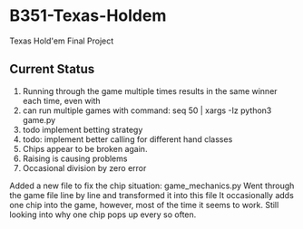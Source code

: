 # B351-Texas-Holdem
Texas Hold'em Final Project

## Current Status
1. Running through the game multiple times results in the same winner each time, even with
2. can run multiple games with command: seq 50 | xargs -Iz python3 game.py
3. todo implement betting strategy
4. todo: implement better calling for different hand classes
5. Chips appear to be broken again.
6. Raising is causing problems
7. Occasional division by zero error


Added a new file to fix the chip situation: game_mechanics.py
Went through the game file line by line and transformed it into this file
It occasionally adds one chip into the game, however, most of the time it seems to work.
Still looking into why one chip pops up every so often.
